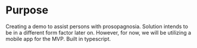 # Purpose

Creating a demo to assist persons with prosopagnosia. Solution intends to be in a different form factor later on. However, for now, we will be utilizing a mobile app for the MVP. Built in typescript.